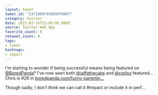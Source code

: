 ```yaml
---
layout: tweet
tweet_id: "1371809745905070087"
category: twitter
date: 2021-03-16T13:05:05.000Z
source: Twitter Web App
favorite_count: 8
retweet_count: 0
tags:
- tweet
hashtags:
- impact
---
```


I'm starting to wonder if being successful means being featured on [@BoredPanda](https://twitter.com/@BoredPanda)? I've now seen both [@jaffathecake](https://twitter.com/@jaffathecake) and [@cwilso](https://twitter.com/@cwilso) featured... Chris is #26 in [boredpanda.com/funny-parentin…](https://www.boredpanda.com/funny-parenting-kids/) 

Though sadly, I don't think we can call it #impact or include it in perf...
